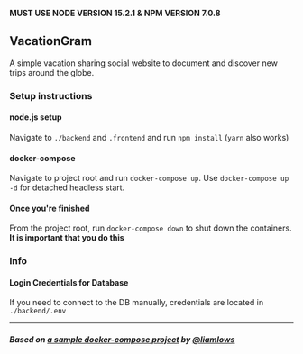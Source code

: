 **MUST USE NODE VERSION 15.2.1 & NPM VERSION 7.0.8**

## VacationGram
A simple vacation sharing social website to document and discover new trips around the globe.

### Setup instructions

#### node.js setup

Navigate to `./backend` and `.frontend` and run `npm install` (`yarn` also works)

#### docker-compose

Navigate to project root and run `docker-compose up`.
Use `docker-compose up -d` for detached headless start.

#### Once you're finished

From the project root, run `docker-compose down` to shut down the containers. **It is important that you do this**

### Info

#### Login Credentials for Database

If you need to connect to the DB manually, credentials are located in `./backend/.env`

---

##### Based on [a sample docker-compose project](https://github.com/liamlows/Sample_Docker-Compose_Project-CLOUD) by [@liamlows](https://github.com/liamlows)
